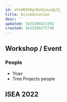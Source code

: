 ```yaml
---
id: oYn901h9glRsHjwuJqL5j
title: Dissemination
desc: ''
updated: 1635308423392
created: 1635308375798
---
```

## Workshop / Event

### People

- Yoav
- Tree Projects people

## ISEA 2022
